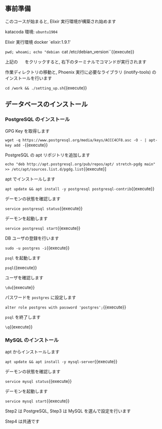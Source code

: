 ## 事前準備

このコースが始まると, Elixir 実行環境が構築され始めます

katacoda 環境: `ubuntu1904`

Elixir 実行環境 docker `elixir:1.9.1'

`pwd; whoami; echo "debian `cat /etc/debian_version``{{execute}}

上記の <img src='https://i.gyazo.com/b1360ae66c0324fa407acb121d67ad48.png' width=15px> をクリックすると, 右下のターミナルでコマンドが実行されます

作業ディレクトリの移動と, Phoenix 実行に必要なライブラリ (inotify-tools) のインストールを行います

`cd /work && ./setting_up.sh`{{execute}}

## データベースのインストール

### PostgreSQL のインストール

GPG Key を取得します

`wget -q https://www.postgresql.org/media/keys/ACCC4CF8.asc -O - | apt-key add -`{{execute}}

PostgreSQL の apt リポジトリを追加します

`echo "deb http://apt.postgresql.org/pub/repos/apt/ stretch-pgdg main" >> /etc/apt/sources.list.d/pgdg.list`{{execute}]

apt でインストールします

`apt update && apt install -y postgresql postgresql-contrib`{{execute}}

デーモンの状態を確認します

`service postgresql status`{{execute}}

デーモンを起動します

`service postgresql start`{{execute}}

DB ユーザの登録を行います

`sudo -u postgres -i`{{execute}}

`psql` を起動します

`psql`{{execute}}

ユーザを確認します

`\du`{{execute}}

パスワードを `postgres` に設定します

`alter role postgres with password 'postgres';`{{execute}}

`psql` を終了します

`\q`{{execute}}

### MySQL のインストール

apt からインストールします

`apt update && apt install -y mysql-server`{{execute}}

デーモンの状態を確認します

`service mysql status`{{execute}}

デーモンを起動します

`service mysql start`{{execute}}

Step2 は PostgreSQL, Step3 は MySQL を選んで設定を行います

Step4 は共通です

